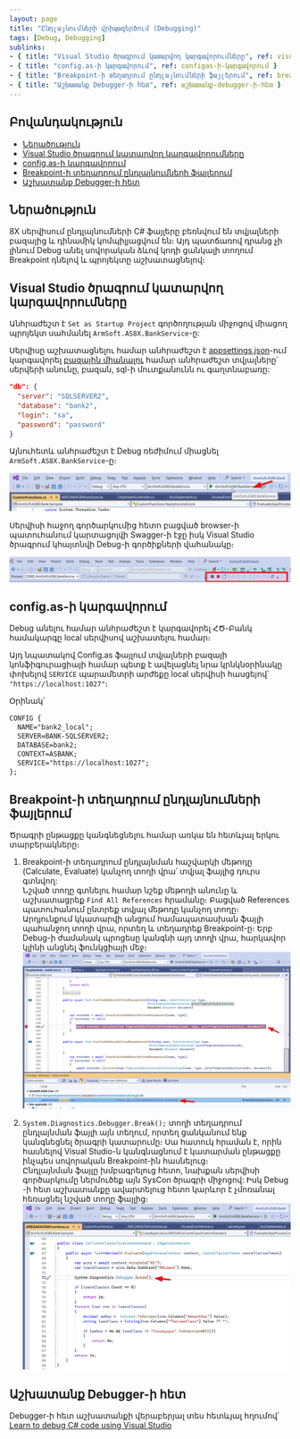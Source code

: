 ```yaml
---
layout: page
title: "Ընդլայնումների վրիպազերծում (Debugging)"
tags: [Debug, Debugging]
sublinks:
- { title: "Visual Studio ծրագրում կատարվող կարգավորումները", ref: visual-studio-ծրագրում-կատարվող-կարգավորումները }
- { title: "config.as-ի կարգավորում", ref: configas-ի-կարգավորում }
- { title: "Breakpoint-ի տեղադրում ընդլայնումների ֆայլերում", ref: breakpoint-ի-տեղադրում-ընդլայնումների-ֆայլերում }
- { title: "Աշխատանք Debugger-ի հետ", ref: աշխատանք-debugger-ի-հետ }
---
```


## Բովանդակություն

- [Ներածություն](#ներածություն)
- [Visual Studio ծրագրում կատարվող կարգավորումները](#visual-studio-ծրագրում-կատարվող-կարգավորումները)
- [config.as-ի կարգավորում](#configas-ի-կարգավորում)
- [Breakpoint-ի տեղադրում ընդլայնումների ֆայլերում](#breakpoint-ի-տեղադրում-ընդլայնումների-ֆայլերում)
- [Աշխատանք Debugger-ի հետ](#աշխատանք-debugger-ի-հետ)

## Ներածություն

8X սերվիսում ընդլայնումների C# ֆայլերը բեռնվում են տվյալների բազայից և դինամիկ կոմպիլյացվում են։
Այդ պատճառով դրանց չի լինում Debug անել սովորական ձևով կոդի ցանկալի տողում Breakpoint դնելով և պրոյեկտը աշխատացնելով։

## Visual Studio ծրագրում կատարվող կարգավորումները 

Անհրաժեշտ է `Set as Startup Project` գործողության միջոցով միացող պրոյեկտ սահմանել `ArmSoft.AS8X.BankService`-ը:

Սերվիսը աշխատացնելու համար անհրաժեշտ է [appsettings.json](../project/appsettings_json.md)-ում կարգավորել [բազային միանալու](../project/appsettings_json.md#db) համար անհրաժեշտ տվյալները՝ սերվերի անունը, բազան, sql-ի մուտքանունն ու գաղտնաբառը: 

```json
"db": {
  "server": "SQLSERVER2",
  "database": "bank2",
  "login": "sa",
  "password": "password"
}
```

Այնուհետև անհրաժեշտ է Debug ռեժիմում միացնել `ArmSoft.AS8X.BankService`-ը։ 

![Debug-ի գործարկում](debugging_run_debug.png)

Սերվիսի հաջող գործարկումից հետո բացված browser-ի պատուհանում կարտացոլվի Swagger-ի էջը իսկ Visual Studio ծրագրում կհայտնվի Debug-ի գործիքների վահանակը։ 

![Debug-ի գործիքների վահանակ](debugging_debug_bar.png)

## config.as-ի կարգավորում

Debug անելու համար անհրաժեշտ է կարգավորել ՀԾ-Բանկ համակարգը local սերվիսով աշխատելու համար։ 

Այդ նպատակով Config.as ֆայլում տվյալների բազայի կոնֆիգուրացիայի համար պետք է ավելացնել նրա կրնկնօրինակը փոխելով `SERVICE` պարամետրի արժեքը local սերվիսի հասցեյով՝ `"https://localhost:1027"`։

Օրինակ՝
```as4x
CONFIG {
  NAME="bank2_local";
  SERVER=BANK-SQLSERVER2;
  DATABASE=bank2;
  CONTEXT=ASBANK;
  SERVICE="https://localhost:1027";
};
```

## Breakpoint-ի տեղադրում ընդլայնումների ֆայլերում

Ծրագրի ընթացքը կանգնեցնելու համար առկա են հետևյալ երկու տարբերակները։ 

1. Breakpoint-ի տեղադրում ընդլայնման հաշվարկի մեթոդը (Calculate, Evaluate) կանչող տողի վրա՝ տվյալ ֆայլից դուրս գտնվող:  
   Նշված տողը գտնելու համար նշեք մեթոդի անունը և աշխատացրեք `Find All References` հրամանը։ 
   Բացված References պատուհանում ընտրեք տվյալ մեթոդը կանչող տողը։ 
   Արդյունքում կկատարվի անցում համապատասխան ֆայլի պահանջող տողի վրա, որտեղ և տեղադրեք Breakpoint-ը։ 
   Երբ Debug-ի ժամանակ պրոցեսը կանգնի այդ տողի վրա, հարկավոր կլինի անցնել ֆունկցիայի մեջ։
   ![Breakpoint-ի տեղադրում](debugging_references.png)

2. `System.Diagnostics.Debugger.Break();` տողի տեղադրում ընդլայնման ֆայլի այն տեղում, որտեղ ցանկանում ենք կանգնեցնել ծրագրի կատարումը։
   Սա հատուկ հրաման է, որին հասնելով Visual Studio-ն կանգնացնում է կատարման ընթացքը ինչպես սովորական Breakpoint-ին հասնելուց։  
   Ընդլայնման ֆայլը խմբագրելուց հետո, նախքան սերվիսի գործարկումը ներմուծեք այն SysCon ծրագրի միջոցով: Իսկ Debug -ի հետ աշխատանքը ավարտելուց հետո կարևոր է չմոռանալ հեռացնել նշված տողը ֆայլից։
   ![Breakpoint-ի տեղադրում](debugging_debugger_break.png)

## Աշխատանք Debugger-ի հետ

Debugger-ի հետ աշխատանքի վերաբերյալ տես հետևյալ հղումով՝ [Learn to debug C# code using Visual Studio](https://learn.microsoft.com/en-us/visualstudio/get-started/csharp/tutorial-debugger)

